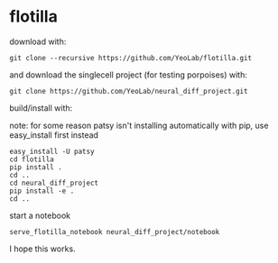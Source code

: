 flotilla
========
download with:
```
git clone --recursive https://github.com/YeoLab/flotilla.git
```
and download the singlecell project (for testing porpoises) with:
```
git clone https://github.com/YeoLab/neural_diff_project.git
```

build/install with:

note: for some reason patsy isn't installing automatically with pip, use easy_install first instead
```
easy_install -U patsy
cd flotilla
pip install .
cd ..
cd neural_diff_project
pip install -e .
cd ..
```
start a notebook
```
serve_flotilla_notebook neural_diff_project/notebook
```

I hope this works.

